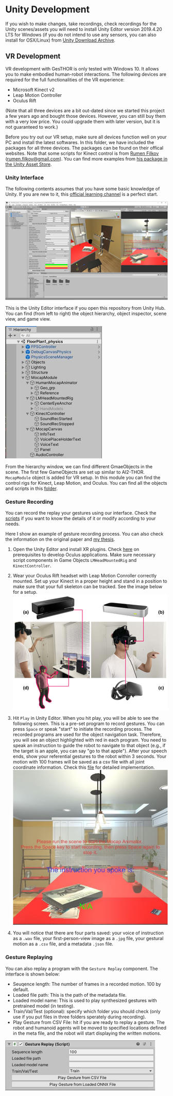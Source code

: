 # Unity Development

If you wish to make changes, take recordings, check recordings for the Unity scenes/assets you will need to install Unity Editor version 2019.4.20 LTS for Windows (if you do not intend to use any sensors, you can also install for OSX/Linux) from [Unity Download Archive](https://unity3d.com/get-unity/download/archive).

## VR Development

VR development with GesTHOR is only tested with Windows 10. It allows you to make embodied human-robot interactions. The following devices are required for the full functionalities of the VR experience:

- Microsoft Kinect v2
- Leap Motion Controller
- Oculus Rift

(Note that all three devices are a bit out-dated since we started this project a few years ago and bought those devices. However, you can still buy them with a very low price. You could upgrade them with later version, but it is not guaranteed to work.)

Before you try out our VR setup, make sure all devices function well on your PC and install the latest softwares. In this folder, we have included the packages for all three devices. The packages can be found on their offical websites. Note that some scripts for Kinect control is from [Rumen Filkov](https://rfilkov.com/) (rumen.filkov@gmail.com). You can find more examples from [his package in the Unity Asset Store](https://assetstore.unity.com/packages/3d/characters/kinect-v2-examples-with-ms-sdk-18708#publisher).

### Unity Interface

The following contents assumes that you have some basic knowledge of Unity. If you are new to it, this [official learning channel](https://learn.unity.com/) is a perfect start.

![Unity Editor Interface](Figures/unity_editor.jpg)

This is the Unity Editor interface if you open this repository from Unity Hub. You can find (from left to right) the object hierarchy, object inspector, scene view, and game view.

![Unity Editor Hierarchy](Figures/unity_hierarchy.jpg)

From the hierarchy window, we can find different GmaeObjects in the scene. The first few GameObjects are set up similar to AI2-THOR. `MocapModule` object is added for VR setup. In this module you can find the control rigs for Kinect, Leap Motion, and Oculus. You can find all the objects and scripts in this [folder](Assets/GestureMocap).

### Gesture Recording

You can record the replay your gestures using our interface. Check the [scripts](Assets/GestureMocap/Scripts) if you want to know the details of it or modify according to your needs.

Here I show an example of gesture recording process. You can also check the information on the original paper and [my thesis](https://drive.google.com/file/d/1suaTvYLZPIecPQbImireO54LlrErBwO0/view?usp=sharing).

1. Open the Unity Editor and install XR plugins. Check [here](https://developer.oculus.com/documentation/unity/) on prerequisites to develop Oculus applications. Make sure necessary script components in Game Objects `LMHeadMountedRig` and `KinectController`.

2. Wear your Oculus Rift headset with Leap Motion Conroller correctly mounted. Set up your Kinect in a proper height and stand in a position to make sure that your full skeleton can be tracked. See the image below for a setup.
![Experiment Setup](Figures/exp_setup.jpg)

3. Hit `Play` in Unity Editor. When you hit play, you will be able to see the following screen. This is a pre-set program to record gestures. You can press `Space` or speak "start" to initiate the recording process. The recorded programs are used for the object navigation task. Therefore, you will see an object highlighted with red in each program. You need to speak an instruction to guide the robot to navigate to that object (e.g., if the target is an apple, you can say "go to that apple"). After your speech ends, show your referential gestures to the robot within 3 seconds. Your motion with 100 frames will be saved as a csv file with all joint coordinate information. Check this [file](Assets/GestureMocap/Scripts/MocapController.cs) for detailed implementation.
![VR Screen](Figures/vr_screen.jpg)

4. You will notice that there are four parts saved: your voice of instruction as a `.wav` file, your first-person-view image as a `.jpg` file, your gestural motion as a `.csv` file, and a metadata `.json` file.

### Gesture Replaying

You can also replay a program with the `Gesture Replay` component. The interface is shown below:

- Seuqence length: The number of frames in a recorded motion. 100 by default.
- Loaded file path: This is the path of the metadata file. 
- Loaded model name: This is used to play synthesized gestures with pretrained model (in testing).
- Train/Val/Test (optional): specify which folder you should check (only use if you put files in three folders sperately during recording).
- Play Gesture from CSV File: hit if you are ready to replay a gesture. The robot and humanoid agents will be moved to specified locations defined in the meta file, and the robot will start displaying the written motions.

![Gesture Replay](Figures/gesture_replay.jpg)